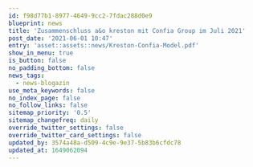 ```yaml
---
id: f98d77b1-8977-4649-9cc2-7fdac288d0e9
blueprint: news
title: 'Zusammenschluss a&o kreston mit Confia Group im Juli 2021'
post_date: '2021-06-01 10:47'
entry: 'asset::assets::news/Kreston-Confia-Model.pdf'
show_in_menu: true
is_button: false
no_padding_bottom: false
news_tags:
  - news-blogazin
use_meta_keywords: false
no_index_page: false
no_follow_links: false
sitemap_priority: '0.5'
sitemap_changefreq: daily
override_twitter_settings: false
override_twitter_card_settings: false
updated_by: 3574a48a-d509-4c9e-9e37-5b83b6cfdc78
updated_at: 1649062094
---
```

